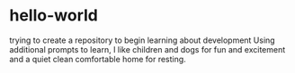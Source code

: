 # hello-world
trying to create a repository to begin learning about development
Using additional prompts to learn, I like children and dogs for fun and excitement and a quiet clean comfortable home for resting.
